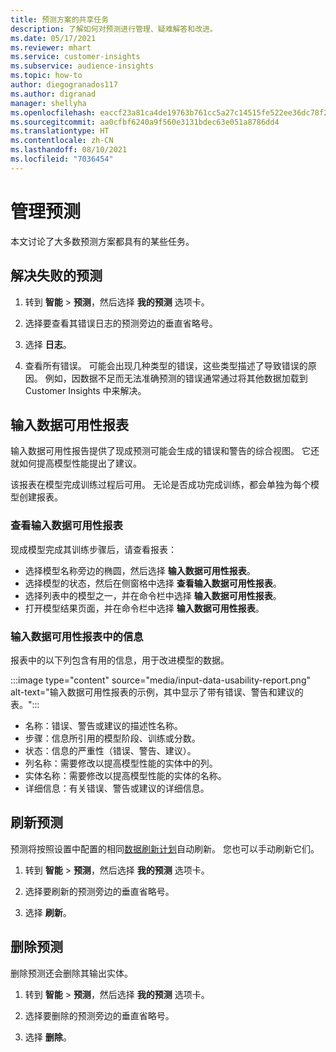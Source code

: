 ```yaml
---
title: 预测方案的共享任务
description: 了解如何对预测进行管理、疑难解答和改进。
ms.date: 05/17/2021
ms.reviewer: mhart
ms.service: customer-insights
ms.subservice: audience-insights
ms.topic: how-to
author: diegogranados117
ms.author: digranad
manager: shellyha
ms.openlocfilehash: eaccf23a81ca4de19763b761cc5a27c14515fe522ee36dc78f294208b681966e
ms.sourcegitcommit: aa0cfbf6240a9f560e3131bdec63e051a8786dd4
ms.translationtype: HT
ms.contentlocale: zh-CN
ms.lasthandoff: 08/10/2021
ms.locfileid: "7036454"
---
```

# <a name="manage-predictions"></a>管理预测

本文讨论了大多数预测方案都具有的某些任务。

## <a name="troubleshoot-a-failed-prediction"></a>解决失败的预测

1. 转到 **智能** > **预测**，然后选择 **我的预测** 选项卡。

1. 选择要查看其错误日志的预测旁边的垂直省略号。

1. 选择 **日志**。

1. 查看所有错误。 可能会出现几种类型的错误，这些类型描述了导致错误的原因。 例如，因数据不足而无法准确预测的错误通常通过将其他数据加载到 Customer Insights 中来解决。

## <a name="input-data-usability-report"></a>输入数据可用性报表

输入数据可用性报告提供了现成预测可能会生成的错误和警告的综合视图。 它还就如何提高模型性能提出了建议。

该报表在模型完成训练过程后可用。 无论是否成功完成训练，都会单独为每个模型创建报表。

### <a name="view-the-input-data-usability-report"></a>查看输入数据可用性报表

现成模型完成其训练步骤后，请查看报表：
- 选择模型名称旁边的椭圆，然后选择 **输入数据可用性报表**。
- 选择模型的状态，然后在侧窗格中选择 **查看输入数据可用性报表**。
- 选择列表中的模型之一，并在命令栏中选择 **输入数据可用性报表**。
- 打开模型结果页面，并在命令栏中选择 **输入数据可用性报表**。

### <a name="information-in-the-input-data-usability-report"></a>输入数据可用性报表中的信息

报表中的以下列包含有用的信息，用于改进模型的数据。

:::image type="content" source="media/input-data-usability-report.png" alt-text="输入数据可用性报表的示例，其中显示了带有错误、警告和建议的表。":::

- 名称：错误、警告或建议的描述性名称。
- 步骤：信息所引用的模型阶段、训练或分数。
- 状态：信息的严重性（错误、警告、建议）。
- 列名称：需要修改以提高模型性能的实体中的列。
- 实体名称：需要修改以提高模型性能的实体的名称。
- 详细信息：有关错误、警告或建议的详细信息。

## <a name="refresh-a-prediction"></a>刷新预测

预测将按照设置中配置的相同[数据刷新计划](system.md#schedule-tab)自动刷新。 您也可以手动刷新它们。

1. 转到 **智能** > **预测**，然后选择 **我的预测** 选项卡。

1. 选择要刷新的预测旁边的垂直省略号。

1. 选择 **刷新**。

## <a name="delete-a-prediction"></a>删除预测

删除预测还会删除其输出实体。

1. 转到 **智能** > **预测**，然后选择 **我的预测** 选项卡。

1. 选择要删除的预测旁边的垂直省略号。

1. 选择 **删除**。
